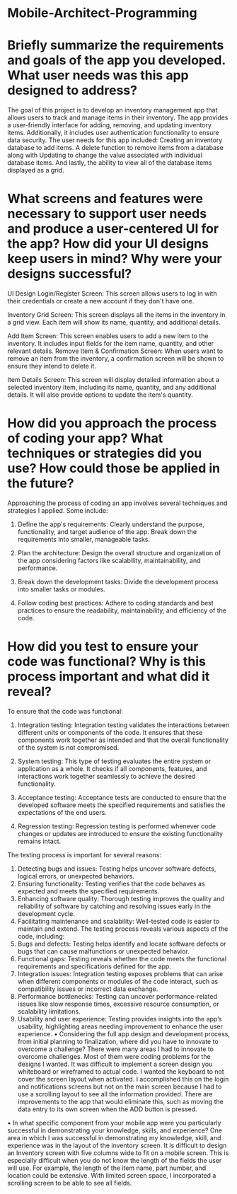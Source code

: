 # Mobile-Architect-Programming

# Briefly summarize the requirements and goals of the app you developed. What user needs was this app designed to address?
The goal of this project is to develop an inventory management app that allows users to track and manage items in their inventory. The app provides a user-friendly interface for adding, removing, and updating inventory items. Additionally, it includes user authentication functionality to ensure data security. The user needs for this app included: Creating an inventory database to add items. A delete function to remove items from a database along with Updating to change the value associated with individual database items. And lastly, the ability to view all of the database items displayed as a grid. 

# What screens and features were necessary to support user needs and produce a user-centered UI for the app? How did your UI designs keep users in mind? Why were your designs successful?
UI Design
Login/Register Screen: This screen allows users to log in with their credentials or create a new account if they don't have one.

Inventory Grid Screen: This screen displays all the items in the inventory in a grid view. Each item will show its name, quantity, and additional details.

Add Item Screen: This screen enables users to add a new item to the inventory. It includes input fields for the item name, quantity, and other relevant details.
Remove Item & Confirmation Screen: When users want to remove an item from the inventory, a confirmation screen will be shown to ensure they intend to delete it.

Item Details Screen: This screen will display detailed information about a selected inventory item, including its name, quantity, and any additional details. It will also provide options to update the item's quantity.

# How did you approach the process of coding your app? What techniques or strategies did you use? How could those be applied in the future?
Approaching the process of coding an app involves several techniques and strategies I applied. Some include:
1.	Define the app's requirements: Clearly understand the purpose, functionality, and target audience of the app. Break down the requirements into smaller, manageable tasks.

2.	Plan the architecture: Design the overall structure and organization of the app considering factors like scalability, maintainability, and performance.

3.	Break down the development tasks: Divide the development process into smaller tasks or modules. 

4.	Follow coding best practices: Adhere to coding standards and best practices to ensure the readability, maintainability, and efficiency of the code. 

# How did you test to ensure your code was functional? Why is this process important and what did it reveal?
To ensure that the code was functional:
1.	Integration testing: Integration testing validates the interactions between different units or components of the code. It ensures that these components work together as intended and that the overall functionality of the system is not compromised.

2.	System testing: This type of testing evaluates the entire system or application as a whole. It checks if all components, features, and interactions work together seamlessly to achieve the desired functionality. 

3.	Acceptance testing: Acceptance tests are conducted to ensure that the developed software meets the specified requirements and satisfies the expectations of the end users.

4.	Regression testing: Regression testing is performed whenever code changes or updates are introduced to ensure the existing functionality remains intact. 

The testing process is important for several reasons:
1.	Detecting bugs and issues: Testing helps uncover software defects, logical errors, or unexpected behaviors. 
2.	Ensuring functionality: Testing verifies that the code behaves as expected and meets the specified requirements.
3.	Enhancing software quality: Thorough testing improves the quality and reliability of software by catching and resolving issues early in the development cycle. 
4.	Facilitating maintenance and scalability: Well-tested code is easier to maintain and extend. 
The testing process reveals various aspects of the code, including:
1.	Bugs and defects: Testing helps identify and locate software defects or bugs that can cause malfunctions or unexpected behavior.
2.	Functional gaps: Testing reveals whether the code meets the functional requirements and specifications defined for the app.
3.	Integration issues: Integration testing exposes problems that can arise when different components or modules of the code interact, such as compatibility issues or incorrect data exchange.
4.	Performance bottlenecks: Testing can uncover performance-related issues like slow response times, excessive resource consumption, or scalability limitations.
5.	Usability and user experience: Testing provides insights into the app’s usability, highlighting areas needing improvement to enhance the user experience.
•	Considering the full app design and development process, from initial planning to finalization, where did you have to innovate to overcome a challenge?
There were many areas I had to innovate to overcome challenges. Most of them were coding problems for the designs I wanted. It was difficult to implement a screen design you whiteboard or wireframed to actual code. I wanted the keyboard to not cover the screen layout when activated. I accomplished this on the login and notifications screens but not on the main screen because I had to use a scrolling layout to see all the information provided. There are improvements to the app that would eliminate this, such as moving the data entry to its own screen when the ADD button is pressed. 

•	In what specific component from your mobile app were you particularly successful in demonstrating your knowledge, skills, and experience?
One area in which I was successful in demonstrating my knowledge, skill, and experience was in the layout of the inventory screen. It is difficult to design an Inventory screen with five columns wide to fit on a mobile screen. This is especially difficult when you do not know the length of the fields the user will use. For example, the length of the item name, part number, and location could be extensive. With limited screen space, I incorporated a scrolling screen to be able to see all fields.  
